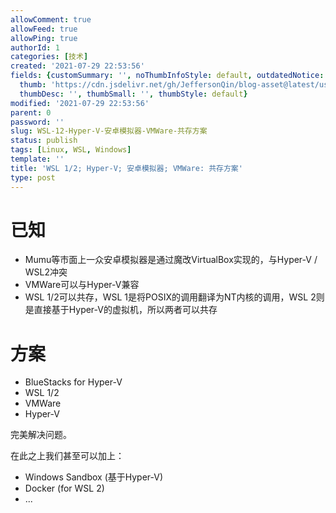 ```yaml
---
allowComment: true
allowFeed: true
allowPing: true
authorId: 1
categories: [技术]
created: '2021-07-29 22:53:56'
fields: {customSummary: '', noThumbInfoStyle: default, outdatedNotice: 'no', reprint: standard,
  thumb: 'https://cdn.jsdelivr.net/gh/JeffersonQin/blog-asset@latest/usr/picgo/20210729225826.png',
  thumbDesc: '', thumbSmall: '', thumbStyle: default}
modified: '2021-07-29 22:53:56'
parent: 0
password: ''
slug: WSL-12-Hyper-V-安卓模拟器-VMWare-共存方案
status: publish
tags: [Linux, WSL, Windows]
template: ''
title: 'WSL 1/2; Hyper-V; 安卓模拟器; VMWare: 共存方案'
type: post
---
```

# 已知

- Mumu等市面上一众安卓模拟器是通过魔改VirtualBox实现的，与Hyper-V / WSL2冲突
- VMWare可以与Hyper-V兼容
- WSL 1/2可以共存，WSL 1是将POSIX的调用翻译为NT内核的调用，WSL 2则是直接基于Hyper-V的虚拟机，所以两者可以共存

# 方案

- BlueStacks for Hyper-V
- WSL 1/2
- VMWare
- Hyper-V

完美解决问题。

在此之上我们甚至可以加上：

- Windows Sandbox (基于Hyper-V)
- Docker (for WSL 2)
- ...
